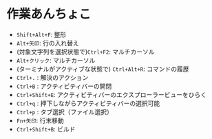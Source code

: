 # 作業あんちょこ

- `Shift+Alt+F`: 整形
- `Alt+矢印`: 行の入れ替え
- (対象文字列を選択状態で)`Ctrl+F2`: マルチカーソル
- `Alt+クリック`: マルチカーソル
- (ターミナルがアクティブな状態で) `Ctrl+Alt+R`: コマンドの履歴
- `Ctrl+.` : 解決のアクション
- `Ctrl+B` : アクティビティバーの開閉
- `Ctrl+Shift+E`: アクティビティバーのエクスプローラービューをひらく
- `Ctrl+q` : 押下しながらアクティビティバーの選択可能
- `Ctrl+p` : タブ選択（ファイル選択）
- `Fn+矢印`: 行末移動
- `Ctrl+Shift+B`: ビルド
